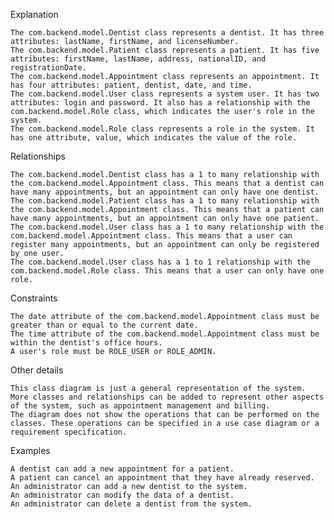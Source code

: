 Explanation

    The com.backend.model.Dentist class represents a dentist. It has three attributes: lastName, firstName, and licenseNumber.
    The com.backend.model.Patient class represents a patient. It has five attributes: firstName, lastName, address, nationalID, and registrationDate.
    The com.backend.model.Appointment class represents an appointment. It has four attributes: patient, dentist, date, and time.
    The com.backend.model.User class represents a system user. It has two attributes: login and password. It also has a relationship with the com.backend.model.Role class, which indicates the user's role in the system.
    The com.backend.model.Role class represents a role in the system. It has one attribute, value, which indicates the value of the role.

Relationships

    The com.backend.model.Dentist class has a 1 to many relationship with the com.backend.model.Appointment class. This means that a dentist can have many appointments, but an appointment can only have one dentist.
    The com.backend.model.Patient class has a 1 to many relationship with the com.backend.model.Appointment class. This means that a patient can have many appointments, but an appointment can only have one patient.
    The com.backend.model.User class has a 1 to many relationship with the com.backend.model.Appointment class. This means that a user can register many appointments, but an appointment can only be registered by one user.
    The com.backend.model.User class has a 1 to 1 relationship with the com.backend.model.Role class. This means that a user can only have one role.

Constraints

    The date attribute of the com.backend.model.Appointment class must be greater than or equal to the current date.
    The time attribute of the com.backend.model.Appointment class must be within the dentist's office hours.
    A user's role must be ROLE_USER or ROLE_ADMIN.

Other details

    This class diagram is just a general representation of the system. More classes and relationships can be added to represent other aspects of the system, such as appointment management and billing.
    The diagram does not show the operations that can be performed on the classes. These operations can be specified in a use case diagram or a requirement specification.

Examples

    A dentist can add a new appointment for a patient.
    A patient can cancel an appointment that they have already reserved.
    An administrator can add a new dentist to the system.
    An administrator can modify the data of a dentist.
    An administrator can delete a dentist from the system.
